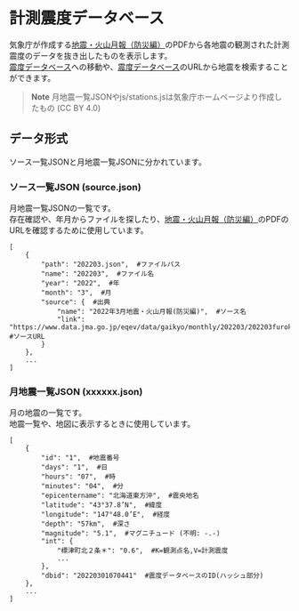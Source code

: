# 計測震度データベース
気象庁が作成する[地震・火山月報（防災編）](https://www.data.jma.go.jp/eqev/data/gaikyo/index.html#monthly)のPDFから各地震の観測された計測震度のデータを抜き出したものを表示します。  
[震度データベース](https://www.data.jma.go.jp/svd/eqdb/data/shindo/)への移動や、[震度データベース](https://www.data.jma.go.jp/svd/eqdb/data/shindo/)のURLから地震を検索することができます。
> **Note**
> 月地震一覧JSONやjs/stations.jsは気象庁ホームページより作成したもの (CC BY 4.0)
## データ形式
ソース一覧JSONと月地震一覧JSONに分かれています。
### ソース一覧JSON (source.json)
月地震一覧JSONの一覧です。  
存在確認や、年月からファイルを探したり、[地震・火山月報（防災編）](https://www.data.jma.go.jp/eqev/data/gaikyo/index.html#monthly)のPDFのURLを確認するために使用しています。
```
[
    {
        "path": "202203.json",  #ファイルパス
        "name": "202203",  #ファイル名
        "year": "2022",  #年
        "month": "3",  #月
        "source": {  #出典
            "name": "2022年3月地震・火山月報(防災編)",  #ソース名
            "link": "https://www.data.jma.go.jp/eqev/data/gaikyo/monthly/202203/202203furoku_1.pdf"  #ソースURL
        }
    },
    ...
]
```
### 月地震一覧JSON (xxxxxx.json)
月の地震の一覧です。  
地震一覧や、地図に表示するときに使用しています。
```
[
    {
        "id": "1",  #地震番号
        "days": "1",  #日
        "hours": "07",  #時
        "minutes": "04",  #分
        "epicentername": "北海道東方沖",  #震央地名
        "latitude": "43°37.8’N",  #緯度
        "longitude": "147°48.0’E",  #経度
        "depth": "57km",  #深さ
        "magnitude": "5.1",  #マグニチュード (不明: -.-)
        "int": {
            "標津町北２条＊": "0.6",  #K=観測点名,V=計測震度
            ...
        },
        "dbid": "20220301070441"  #震度データベースのID(ハッシュ部分)
    },
    ...
]
```
